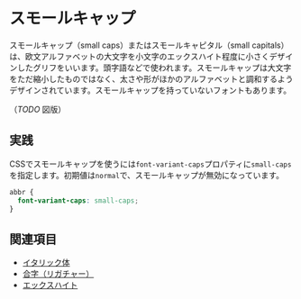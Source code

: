 # スモールキャップ

スモールキャップ（small caps）またはスモールキャピタル（small capitals）は、欧文アルファベットの大文字を小文字のエックスハイト程度に小さくデザインしたグリフをいいます。頭字語などで使われます。スモールキャップは大文字をただ縮小したものではなく、太さや形がほかのアルファベットと調和するようデザインされています。スモールキャップを持っていないフォントもあります。

（*TODO* 図版）

## 実践

CSSでスモールキャップを使うには`font-variant-caps`プロパティに`small-caps`を指定します。初期値は`normal`で、スモールキャップが無効になっています。

```css
abbr {
  font-variant-caps: small-caps;
}
```

## 関連項目

- [イタリック体](./italic.md)
- [合字（リガチャー）](./ligature.md)
- [エックスハイト](./x-height.md)
